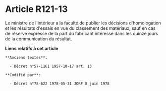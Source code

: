 # Article R121-13

Le ministre de l'intérieur a la faculté de publier les décisions d'homologation et les résultats d'essais en vue du
classement des matériaux, sauf en cas de réserve expresse de la part du fabricant intéressé dans les quinze jours de la
communication du résultat.

**Liens relatifs à cet article**

	**Anciens textes**:

	  - Décret n°57-1161 1957-10-17 art. 13

	**Codifié par**:

	  - Décret n°78-622 1978-05-31 JORF 8 juin 1978
